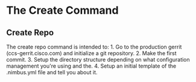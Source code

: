 The Create Command
==================

Create Repo
-----------
The create repo command is intended to:
        1. Go to the production gerrit (ccs-gerrit.cisco.com) and initialize a git repository.
        2. Make the first commit.
        3. Setup the directory structure depending on what configuration management you\'re using and the.
        4. Setup an initial template of the .nimbus.yml file and tell you about it.

